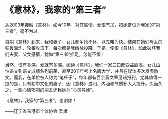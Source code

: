 # 《意林》，我家的“第三者”

从2003年接触《意林》，如今10年，对其感情，爱恨有加，把她定位为我家的“第三者”，毫不为过。 

每期《意林》到来，我和妻子、女儿都争抢不休，以先睹为快。结果在她们母女的狂轰滥炸、轮番攻击下，每次都是我缴械投降。于是，便恨《意林》，如此破坏我们夫妻、父女感情，犹如“第三者”插足，怎能不恨！ 

当然，恨有多深，爱就有多深。阅读《意林》，我们一家三口都受益匪浅。女儿由怕语文到语文成绩名列前茅，直至2011年考上名牌大学，并且在媒体多次发表散文。而我，在单位被人称为“笔杆子”，每年都有百余篇文章见诸报刊。尤其值得一提的是，只有初中文化的妻子，因《意林》滋润，内涵和气质都大大提升。久而久之，一些心情郁闷的朋友还称她为“心灵导师”。 

《意林》，我家的“第三者”，谢谢你！ 

——辽宁省东港市个体协会 吴斌
